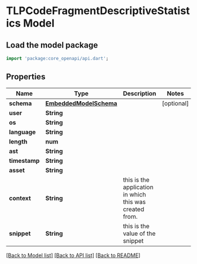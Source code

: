 # TLPCodeFragmentDescriptiveStatistics Model

## Load the model package
```dart
import 'package:core_openapi/api.dart';
```

## Properties
Name | Type | Description | Notes
------------ | ------------- | ------------- | -------------
**schema** | [**EmbeddedModelSchema**](EmbeddedModelSchema) |  | [optional] 
**user** | **String** |  | 
**os** | **String** |  | 
**language** | **String** |  | 
**length** | **num** |  | 
**ast** | **String** |  | 
**timestamp** | **String** |  | 
**asset** | **String** |  | 
**context** | **String** | this is the application in which this was created from. | 
**snippet** | **String** | this is the value of the snippet | 

[[Back to Model list]](../README#documentation-for-models) [[Back to API list]](../README#documentation-for-api-endpoints) [[Back to README]](../README)


